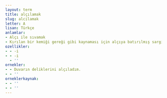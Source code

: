 ```yaml
---
layout: term
title: alçılamak
slug: alcilamak
letter: A
lisan: Türkçe
anlamlar:
- Alçı ile sıvamak
- Kırılan bir kemiği gereği gibi kaynaması için alçıya batırılmış sargı ile sarmak, alçıya almak
ozellikler:
- - -i
- - -i
  - ''
ornekler:
- - Duvarın deliklerini alçıladım.
- - ''
orneklerkaynak:
- - ''
- - ''
---
```

